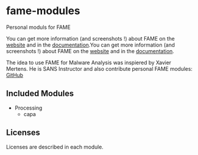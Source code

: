 # fame-modules

Personal moduls for FAME

You can get more information (and screenshots !) about FAME on the [website](https://certsocietegenerale.github.io/fame) and in the [documentation](https://fame.readthedocs.io/).You can get more information (and screenshots !) about FAME on the [website](https://certsocietegenerale.github.io/fame) and in the [documentation](https://fame.readthedocs.io/).

The idea to use FAME for Malware Analysis was inspiered by Xavier Mertens. He is SANS Instructor and also contribute personal FAME modules: [GitHub](https://github.com/xme/fame_modules)

## Included Modules
* Processing
  * capa

## Licenses
Licenses are described in each module.
